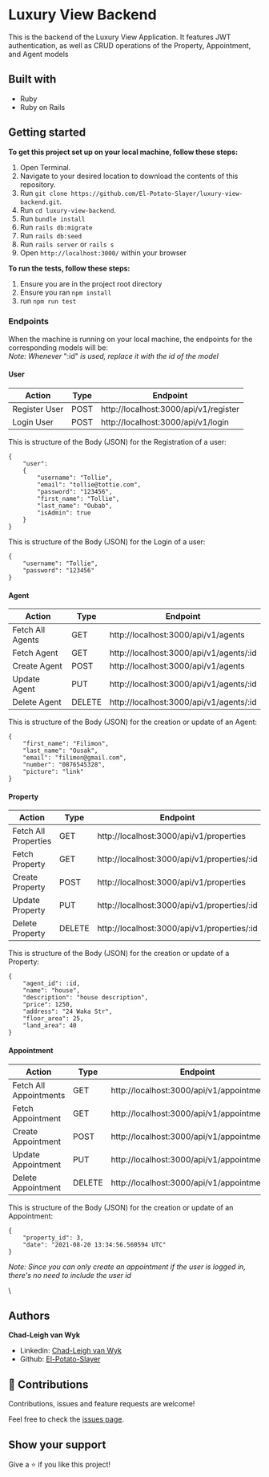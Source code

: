 # Luxury View Backend
This is the backend of the Luxury View Application. It features JWT authentication, as well as CRUD operations of the Property, Appointment, and Agent models

## Built with
- Ruby
- Ruby on Rails

## Getting started

**To get this project set up on your local machine, follow these steps:**

1. Open Terminal.
2. Navigate to your desired location to download the contents of this repository.
3. Run `git clone https://github.com/El-Potato-Slayer/luxury-view-backend.git`.
4. Run `cd luxury-view-backend`.
5. Run `bundle install`
6. Run `rails db:migrate`
7. Run `rails db:seed`
8. Run `rails server` or `rails s`
9. Open `http://localhost:3000/` within your browser

**To run the tests, follow these steps:**
1. Ensure you are in the project root directory
2. Ensure you ran `npm install`
3. run `npm run test`

### Endpoints 
When the machine is running on your local machine, the endpoints for the corresponding models will be:\
*Note: Whenever* ":id" *is used, replace it with the id of the model*

#### User
| Action | Type | Endpoint |
|--------|------|----------|
| Register User | POST | http://localhost:3000/api/v1/register |
| Login User | POST | http://localhost:3000/api/v1/login |

This is structure of the Body (JSON) for the Registration of a user:
```
{
    "user": 
    {
        "username": "Tollie",
        "email": "tollie@tottie.com",
        "password": "123456",
        "first_name": "Tollie",
        "last_name": "Oubab",
        "isAdmin": true
    }
}
```
This is structure of the Body (JSON) for the Login of a user:
```
{
    "username": "Tollie",
    "password": "123456"
}
```

#### Agent
| Action | Type | Endpoint |
|--------|------|----------|
| Fetch All Agents | GET | http://localhost:3000/api/v1/agents |
| Fetch Agent | GET | http://localhost:3000/api/v1/agents/:id |
| Create Agent | POST | http://localhost:3000/api/v1/agents |
| Update Agent | PUT | http://localhost:3000/api/v1/agents/:id |
| Delete Agent | DELETE | http://localhost:3000/api/v1/agents/:id |

This is structure of the Body (JSON) for the creation or update of an Agent:
```
{
    "first_name": "Filimon",
    "last_name": "Ousak",
    "email": "filimon@gmail.com",
    "number": "0876545328",
    "picture": "link"
}
```

#### Property
| Action | Type | Endpoint |
|--------|------|----------|
| Fetch All Properties | GET | http://localhost:3000/api/v1/properties |
| Fetch Property | GET | http://localhost:3000/api/v1/properties/:id |
| Create Property | POST | http://localhost:3000/api/v1/properties |
| Update Property | PUT | http://localhost:3000/api/v1/properties/:id |
| Delete Property | DELETE | http://localhost:3000/api/v1/properties/:id |


This is structure of the Body (JSON) for the creation or update of a Property:
```
{
    "agent_id": :id,
    "name": "house",
    "description": "house description",
    "price": 1250,
    "address": "24 Waka Str",
    "floor_area": 25,
    "land_area": 40
}
```

#### Appointment
| Action | Type | Endpoint |
|--------|------|----------|
| Fetch All Appointments | GET | http://localhost:3000/api/v1/appointments |
| Fetch Appointment | GET | http://localhost:3000/api/v1/appointments/:id |
| Create Appointment | POST | http://localhost:3000/api/v1/appointments |
| Update Appointment | PUT | http://localhost:3000/api/v1/appointments/:id |
| Delete Appointment | DELETE | http://localhost:3000/api/v1/appointments/:id |


This is structure of the Body (JSON) for the creation or update of an Appointment:
```
{
    "property_id": 3,
    "date": "2021-08-20 13:34:56.560594 UTC"
}
```

*Note: Since you can only create an appointment if the user is logged in, there's no need to include the user id*

\


## Authors

**Chad-Leigh van Wyk**
- Linkedin: [Chad-Leigh van Wyk](https://www.linkedin.com/in/chad-leigh-van-wyk/ )
- Github: [El-Potato-Slayer](https://github.com/El-Potato-Slayer)


## 🤝 Contributions

Contributions, issues and feature requests are welcome!

Feel free to check the [issues page](https://github.com/El-Potato-Slayer/bookstore/issues).


## Show your support

Give a ⭐️ if you like this project!
